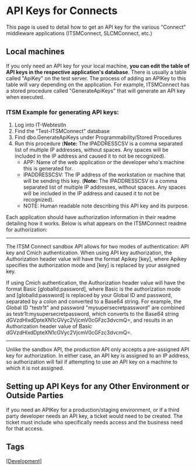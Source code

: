 # API Keys for Connects
This page is used to detail how to get an API key for the various "Connect" middleware applications (ITSMConnect, SLCMConnect, etc.)

## Local machines 
If you only need an API key for your local machine, **you can edit the table of API keys in the respective application's database**. There is usually a table called "ApiKey" on the test server. The process of adding an APIKey to this table will vary depending on the application. For example, ITSMConnect has a stored procedure called "GenerateApiKeys" that will generate an API key when executed. 

### ITSM Example for generating API keys:
1. Log into IT-Webtestln
2. Find the "Test-ITSMConnect" database
3. Find dbo.GenerateApiKeys under Programmability/Stored Procedures
4. Run this procedure (**Note:** The IPADDRESSCSV is a comma separated list of multiple IP addresses, without spaces. Any spaces will be included in the IP address and caused it to not be recognized).
   - APP: Name of the web application or the developer who's machine this is generated for.
   - IPADDRESSCSV: The IP address of the workstation or machine that will be sending this key. (**Note:** The IPADDRESSCSV is a comma separated list of multiple IP addresses, without spaces. Any spaces will be included in the IP address and caused it to not be recognized).
   - NOTE: Human readable note describing this API key and its purpose.

Each application should have authorization information in their readme detailing how it works. 
Below is what appears on the ITSMConnect readme for authorization:
___
The ITSM Connect sandbox API allows for two modes of authentication: API key and Cmich authentication. When using API key authorization, the Authorization header value will have the format Apikey [key], where Apikey specifies the authorization mode and [key] is replaced by your assigned key.

If using Cmich authentication, the Authorization header value will have the format Basic [globalId:password], where Basic is the authorization mode and [globalId:password] is replaced by your Global ID and password, separated by a colon and converted to a Base64 string. For example, the Global ID "testr1t" and password "mysupersecretpassword" are combined as testr1t:mysupersecretpassword, which converts to the Base64 string dGVzdHIxdDpteXN1cGVyc2VjcmV0cGFzc3dvcmQ=, and results in an Authorization header value of Basic dGVzdHIxdDpteXN1cGVyc2VjcmV0cGFzc3dvcmQ=.
___

Unlike the sandbox API, the production API only accepts a pre-assigned API key for authorization. In either case, an API key is assigned to an IP address, so authorization will fail if attempting to use an API key on a machine to which it is not assigned.

## Setting up API Keys for any Other Environment or Outside Parties
If you need an APIKey for a production/staging environment, or if a third party developer needs an API key, a ticket would need to be created. The ticket must include who specifically needs access and the business need for that access.

## Tags
[[Development]](https://code.cmich.edu/search?project_id=365&repository_ref=master&scope=wiki_blobs&search=DevelopmentTag)
